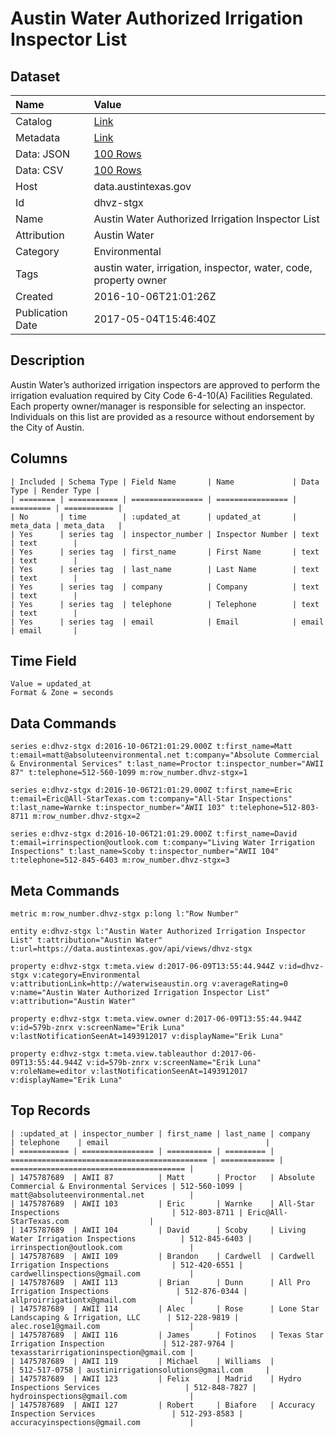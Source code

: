 # Austin Water Authorized Irrigation Inspector List

## Dataset

| Name | Value |
| :--- | :---- |
| Catalog | [Link](https://catalog.data.gov/dataset/austin-water-authorized-irrigation-inspector-list) |
| Metadata | [Link](https://data.austintexas.gov/api/views/dhvz-stgx) |
| Data: JSON | [100 Rows](https://data.austintexas.gov/api/views/dhvz-stgx/rows.json?max_rows=100) |
| Data: CSV | [100 Rows](https://data.austintexas.gov/api/views/dhvz-stgx/rows.csv?max_rows=100) |
| Host | data.austintexas.gov |
| Id | dhvz-stgx |
| Name | Austin Water Authorized Irrigation Inspector List |
| Attribution | Austin Water |
| Category | Environmental |
| Tags | austin water, irrigation, inspector, water, code, property owner |
| Created | 2016-10-06T21:01:26Z |
| Publication Date | 2017-05-04T15:46:40Z |

## Description

Austin Water’s authorized irrigation inspectors are approved to perform the irrigation evaluation required by City Code 6-4-10(A) Facilities Regulated. Each property owner/manager is responsible for selecting an inspector. Individuals on this list are provided as a resource without endorsement by the City of Austin.

## Columns

```ls
| Included | Schema Type | Field Name       | Name             | Data Type | Render Type |
| ======== | =========== | ================ | ================ | ========= | =========== |
| No       | time        | :updated_at      | updated_at       | meta_data | meta_data   |
| Yes      | series tag  | inspector_number | Inspector Number | text      | text        |
| Yes      | series tag  | first_name       | First Name       | text      | text        |
| Yes      | series tag  | last_name        | Last Name        | text      | text        |
| Yes      | series tag  | company          | Company          | text      | text        |
| Yes      | series tag  | telephone        | Telephone        | text      | text        |
| Yes      | series tag  | email            | Email            | email     | email       |
```

## Time Field

```ls
Value = updated_at
Format & Zone = seconds
```

## Data Commands

```ls
series e:dhvz-stgx d:2016-10-06T21:01:29.000Z t:first_name=Matt t:email=matt@absoluteenvironmental.net t:company="Absolute Commercial & Environmental Services" t:last_name=Proctor t:inspector_number="AWII 87" t:telephone=512-560-1099 m:row_number.dhvz-stgx=1

series e:dhvz-stgx d:2016-10-06T21:01:29.000Z t:first_name=Eric t:email=Eric@All-StarTexas.com t:company="All-Star Inspections" t:last_name=Warnke t:inspector_number="AWII 103" t:telephone=512-803-8711 m:row_number.dhvz-stgx=2

series e:dhvz-stgx d:2016-10-06T21:01:29.000Z t:first_name=David t:email=irrinspection@outlook.com t:company="Living Water Irrigation Inspections" t:last_name=Scoby t:inspector_number="AWII 104" t:telephone=512-845-6403 m:row_number.dhvz-stgx=3
```

## Meta Commands

```ls
metric m:row_number.dhvz-stgx p:long l:"Row Number"

entity e:dhvz-stgx l:"Austin Water Authorized Irrigation Inspector List" t:attribution="Austin Water" t:url=https://data.austintexas.gov/api/views/dhvz-stgx

property e:dhvz-stgx t:meta.view d:2017-06-09T13:55:44.944Z v:id=dhvz-stgx v:category=Environmental v:attributionLink=http://waterwiseaustin.org v:averageRating=0 v:name="Austin Water Authorized Irrigation Inspector List" v:attribution="Austin Water"

property e:dhvz-stgx t:meta.view.owner d:2017-06-09T13:55:44.944Z v:id=579b-znrx v:screenName="Erik Luna" v:lastNotificationSeenAt=1493912017 v:displayName="Erik Luna"

property e:dhvz-stgx t:meta.view.tableauthor d:2017-06-09T13:55:44.944Z v:id=579b-znrx v:screenName="Erik Luna" v:roleName=editor v:lastNotificationSeenAt=1493912017 v:displayName="Erik Luna"
```

## Top Records

```ls
| :updated_at | inspector_number | first_name | last_name | company                                      | telephone    | email                                   | 
| =========== | ================ | ========== | ========= | ============================================ | ============ | ======================================= | 
| 1475787689  | AWII 87          | Matt       | Proctor   | Absolute Commercial & Environmental Services | 512-560-1099 | matt@absoluteenvironmental.net          | 
| 1475787689  | AWII 103         | Eric       | Warnke    | All-Star Inspections                         | 512-803-8711 | Eric@All-StarTexas.com                  | 
| 1475787689  | AWII 104         | David      | Scoby     | Living Water Irrigation Inspections          | 512-845-6403 | irrinspection@outlook.com               | 
| 1475787689  | AWII 109         | Brandon    | Cardwell  | Cardwell Irrigation Inspections              | 512-420-6551 | cardwellinspections@gmail.com           | 
| 1475787689  | AWII 113         | Brian      | Dunn      | All Pro Irrigation Inspections               | 512-876-0344 | allproirrigationtx@gmail.com            | 
| 1475787689  | AWII 114         | Alec       | Rose      | Lone Star Landscaping & Irrigation, LLC      | 512-228-9819 | alec.rose1@gmail.com                    | 
| 1475787689  | AWII 116         | James      | Fotinos   | Texas Star Irrigation Inspection             | 512-287-9764 | texasstarirrigationinspection@gmail.com | 
| 1475787689  | AWII 119         | Michael    | Williams  |                                              | 512-517-0758 | austinirrigationsolutions@gmail.com     | 
| 1475787689  | AWII 123         | Felix      | Madrid    | Hydro Inspections Services                   | 512-848-7827 | hydroinspections@gmail.com              | 
| 1475787689  | AWII 127         | Robert     | Biafore   | Accuracy Inspection Services                 | 512-293-8583 | accuracyinspections@gmail.com           | 
```